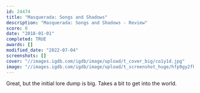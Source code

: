 ```yaml
---
id: 24474
title: "Masquerada: Songs and Shadows"
description: "Masquerada: Songs and Shadows - Review"
score: 8
date: "2018-01-01"
completed: TRUE
awards: []
modified_date: "2022-07-04"
screenshots: []
cover: "//images.igdb.com/igdb/image/upload/t_cover_big/co1y1d.jpg"
image: "//images.igdb.com/igdb/image/upload/t_screenshot_huge/hfp9gy2fkhahv6sp7mwr.jpg"
---
```

Great, but the initial lore dump is big. Takes a bit to get into the world.